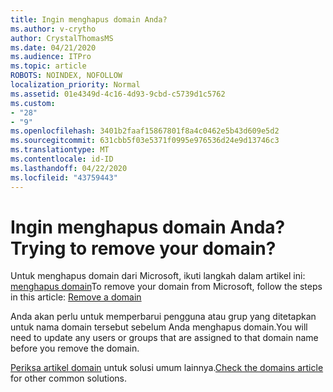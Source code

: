 ```yaml
---
title: Ingin menghapus domain Anda?
ms.author: v-crytho
author: CrystalThomasMS
ms.date: 04/21/2020
ms.audience: ITPro
ms.topic: article
ROBOTS: NOINDEX, NOFOLLOW
localization_priority: Normal
ms.assetid: 01e4349d-4c16-4d93-9cbd-c5739d1c5762
ms.custom:
- "28"
- "9"
ms.openlocfilehash: 3401b2faaf15867801f8a4c0462e5b43d609e5d2
ms.sourcegitcommit: 631cbb5f03e5371f0995e976536d24e9d13746c3
ms.translationtype: MT
ms.contentlocale: id-ID
ms.lasthandoff: 04/22/2020
ms.locfileid: "43759443"
---
```

# <a name="trying-to-remove-your-domain"></a><span data-ttu-id="c1e7c-102">Ingin menghapus domain Anda?</span><span class="sxs-lookup"><span data-stu-id="c1e7c-102">Trying to remove your domain?</span></span>

<span data-ttu-id="c1e7c-103">Untuk menghapus domain dari Microsoft, ikuti langkah dalam artikel ini: [menghapus domain](https://docs.microsoft.com/office365/admin/get-help-with-domains/remove-a-domain)</span><span class="sxs-lookup"><span data-stu-id="c1e7c-103">To remove your domain from Microsoft, follow the steps in this article: [Remove a domain](https://docs.microsoft.com/office365/admin/get-help-with-domains/remove-a-domain)</span></span>
  
<span data-ttu-id="c1e7c-104">Anda akan perlu untuk memperbarui pengguna atau grup yang ditetapkan untuk nama domain tersebut sebelum Anda menghapus domain.</span><span class="sxs-lookup"><span data-stu-id="c1e7c-104">You will need to update any users or groups that are assigned to that domain name before you remove the domain.</span></span>
  
<span data-ttu-id="c1e7c-105">[Periksa artikel domain](https://docs.microsoft.com/office365/admin/get-help-with-domains/create-dns-records-at-any-dns-hosting-provider) untuk solusi umum lainnya.</span><span class="sxs-lookup"><span data-stu-id="c1e7c-105">[Check the domains article](https://docs.microsoft.com/office365/admin/get-help-with-domains/create-dns-records-at-any-dns-hosting-provider) for other common solutions.</span></span>
  